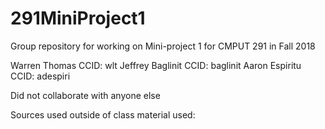 # 291MiniProject1
Group repository for working on Mini-project 1 for CMPUT 291 in Fall 2018

Warren Thomas     CCID: wlt
Jeffrey Baglinit  CCID: baglinit
Aaron Espiritu    CCID: adespiri

Did not collaborate with anyone else

Sources used outside of class material used: 

